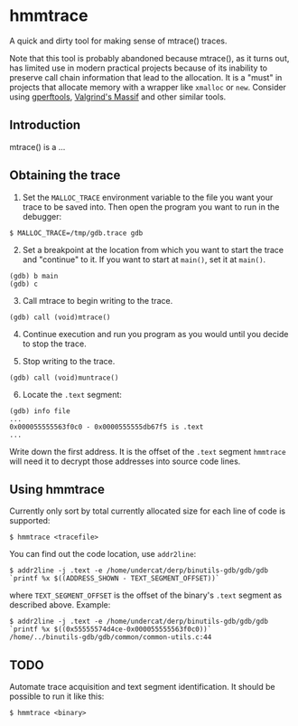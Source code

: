 # hmmtrace
A quick and dirty tool for making sense of mtrace() traces.

Note that this tool is probably abandoned because mtrace(), as it turns out, has limited use in modern practical projects because of its inability to preserve call chain information that lead to the allocation. It is a "must" in projects that allocate memory with a wrapper like `xmalloc` or `new`. Consider using [gperftools](https://github.com/gperftools/gperftools), [Valgrind's Massif](http://valgrind.org/docs/manual/ms-manual.html) and other similar tools.

## Introduction
mtrace() is a ...

## Obtaining the trace

1. Set the `MALLOC_TRACE` environment variable to the file you want your trace to be saved into.
Then open the program you want to run in the debugger:

```
$ MALLOC_TRACE=/tmp/gdb.trace gdb
```

2. Set a breakpoint at the location from which you want to start the trace and "continue" to it. If you want to start at `main()`, set it at `main()`.

```
(gdb) b main
(gdb) c
```

3. Call mtrace to begin writing to the trace.

```
(gdb) call (void)mtrace()
```

4. Continue execution and run you program as you would until you decide to stop the trace.

5. Stop writing to the trace.

```
(gdb) call (void)muntrace()
```

6. Locate the `.text` segment:

```
(gdb) info file
...
0x000055555563f0c0 - 0x0000555555db67f5 is .text
...
```

Write down the first address. It is the offset of the `.text` segment `hmmtrace` will need it to decrypt those addresses into source code lines.

## Using hmmtrace

Currently only sort by total currently allocated size for each line of code is supported:
```
$ hmmtrace <tracefile>
```

You can find out the code location, use `addr2line`:
```
$ addr2line -j .text -e /home/undercat/derp/binutils-gdb/gdb/gdb `printf %x $((ADDRESS_SHOWN - TEXT_SEGMENT_OFFSET))`
```
where `TEXT_SEGMENT_OFFSET` is the offset of the binary's `.text` segment as described above. Example:
```
$ addr2line -j .text -e /home/undercat/derp/binutils-gdb/gdb/gdb `printf %x $((0x55555574d4ce-0x000055555563f0c0))`
/home/../binutils-gdb/gdb/common/common-utils.c:44
```

## TODO
Automate trace acquisition and text segment identification. It should be possible to run it like this:
```
$ hmmtrace <binary>
```
